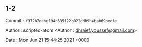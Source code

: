 ## 1-2 

 Commit : `f372b7eebe194c635f22b022ddb9b4bab69becfe`

 Author : scripted-atom <Author : dhraief.youssef@gmail.com> 

 Date 	: Mon Jun 21 15:44:25 2021 +0000 

